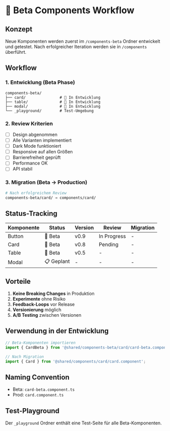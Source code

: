 # 🚧 Beta Components Workflow

## Konzept

Neue Komponenten werden zuerst im `/components-beta` Ordner entwickelt und getestet. Nach erfolgreicher Iteration werden sie in `/components` überführt.

## Workflow

### 1. **Entwicklung** (Beta Phase)
```
components-beta/
├── card/               # 🚧 In Entwicklung
├── table/              # 🚧 In Entwicklung  
├── modal/              # 🚧 In Entwicklung
└── _playground/        # Test-Umgebung
```

### 2. **Review Kriterien**
- [ ] Design abgenommen
- [ ] Alle Varianten implementiert
- [ ] Dark Mode funktioniert
- [ ] Responsive auf allen Größen
- [ ] Barrierefreiheit geprüft
- [ ] Performance OK
- [ ] API stabil

### 3. **Migration** (Beta → Production)
```bash
# Nach erfolgreichem Review
components-beta/card/ → components/card/
```

## Status-Tracking

| Komponente | Status | Version | Review | Migration |
|------------|--------|---------|---------|-----------|
| Button | 🚧 Beta | v0.9 | In Progress | - |
| Card | 🚧 Beta | v0.8 | Pending | - |
| Table | 🚧 Beta | v0.5 | - | - |
| Modal | 📋 Geplant | - | - | - |

## Vorteile

1. **Keine Breaking Changes** in Produktion
2. **Experimente** ohne Risiko
3. **Feedback-Loops** vor Release
4. **Versionierung** möglich
5. **A/B Testing** zwischen Versionen

## Verwendung in der Entwicklung

```typescript
// Beta-Komponenten importieren
import { CardBeta } from '@shared/components-beta/card/card-beta.component';

// Nach Migration
import { Card } from '@shared/components/card/card.component';
```

## Naming Convention

- Beta: `card-beta.component.ts`
- Prod: `card.component.ts`

## Test-Playground

Der `_playground` Ordner enthält eine Test-Seite für alle Beta-Komponenten.

